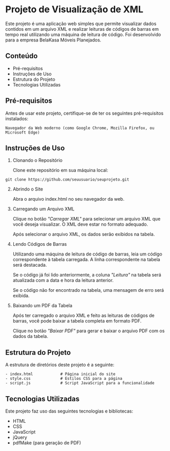 # Projeto de Visualização de XML

Este projeto é uma aplicação web simples que permite visualizar dados contidos em um arquivo XML e realizar leituras de códigos de barras em tempo real utilizando uma máquina de leitura de código. Foi desenvolvido para a empresa BelaKasa Móveis Planejados.

## Conteúdo
- Pré-requisitos
- Instruções de Uso
- Estrutura do Projeto
- Tecnologias Utilizadas
  
## Pré-requisitos

Antes de usar este projeto, certifique-se de ter os seguintes pré-requisitos instalados:

	Navegador da Web moderno (como Google Chrome, Mozilla Firefox, ou Microsoft Edge)

## Instruções de Uso

1. Clonando o Repositório

	Clone este repositório em sua máquina local:
```
git clone https://github.com/seuusuario/seuprojeto.git
```

2. Abrindo o Site

	Abra o arquivo index.html no seu navegador da web.

3. Carregando um Arquivo XML

	Clique no botão *"Carregar XML"* para selecionar um arquivo XML que você deseja visualizar. O XML deve estar no formato adequado.

	Após selecionar o arquivo XML, os dados serão exibidos na tabela.

5. Lendo Códigos de Barras

	Utilizando uma máquina de leitura de código de barras, leia um código correspondente à tabela carregada. A linha correspondente na tabela será destacada.

	Se o código já foi lido anteriormente, a coluna *"Leitura"* na tabela será atualizada com a data e hora da leitura anterior.

	Se o código não for encontrado na tabela, uma mensagem de erro será exibida.

7. Baixando um PDF da Tabela

	Após ter carregado o arquivo XML e feito as leituras de códigos de barras, você pode baixar a tabela completa em formato PDF.

	Clique no botão *"Baixar PDF"* para gerar e baixar o arquivo PDF com os dados da tabela.

## Estrutura do Projeto

A estrutura de diretórios deste projeto é a seguinte:
```
- index.html 			# Página inicial do site
- style.css 			# Estilos CSS para a página
- script.js 			# Script JavaScript para a funcionalidade
```

## Tecnologias Utilizadas

Este projeto faz uso das seguintes tecnologias e bibliotecas:

- HTML
- CSS
- JavaScript
- jQuery
- pdfMake (para geração de PDF)
